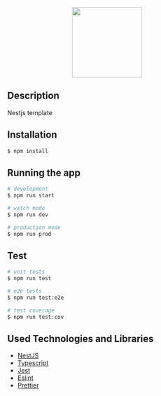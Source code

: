 <div style="display: flex; justify-content: center;">
  <a href="http://nestjs.com/" target="blank" style="margin-right:3rem;">
    <img src="https://docs.nestjs.com/assets/logo-small.svg" style="height: 160px;" />
  </a>
</div>

## Description

Nestjs template

## Installation

```bash
$ npm install
```

## Running the app

```bash
# development
$ npm run start

# watch mode
$ npm run dev

# production mode
$ npm run prod
```

## Test

```bash
# unit tests
$ npm run test

# e2e tests
$ npm run test:e2e

# test coverage
$ npm run test:cov
```

## Used Technologies and Libraries

- [NestJS](https://nestjs.com/)
- [Typescript](https://www.typescriptlang.org/)
- [Jest](https://jestjs.io/)
- [Eslint](https://eslint.org/)
- [Prettier](https://prettier.io/)
